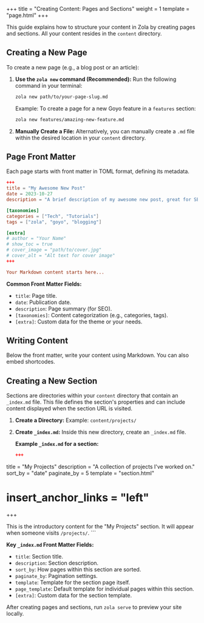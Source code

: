 +++
title = "Creating Content: Pages and Sections"
weight = 1
template = "page.html"
+++

This guide explains how to structure your content in Zola by creating pages and sections. All your content resides in the `content` directory.

## Creating a New Page

To create a new page (e.g., a blog post or an article):

1.  **Use the `zola new` command (Recommended):**
    Run the following command in your terminal:

    ```bash
    zola new path/to/your-page-slug.md
    ```

    Example: To create a page for a new Goyo feature in a `features` section:
    ```bash
    zola new features/amazing-new-feature.md
    ```

2.  **Manually Create a File:**
    Alternatively, you can manually create a `.md` file within the desired location in your `content` directory.

## Page Front Matter

Each page starts with front matter in TOML format, defining its metadata.

```toml
+++
title = "My Awesome New Post"
date = 2023-10-27
description = "A brief description of my awesome new post, great for SEO."

[taxonomies]
categories = ["Tech", "Tutorials"]
tags = ["zola", "goyo", "blogging"]

[extra]
# author = "Your Name"
# show_toc = true
# cover_image = "path/to/cover.jpg"
# cover_alt = "Alt text for cover image"
+++

Your Markdown content starts here...
```

**Common Front Matter Fields:**

- `title`: Page title.
- `date`: Publication date.
- `description`: Page summary (for SEO).
- `[taxonomies]`: Content categorization (e.g., categories, tags).
- `[extra]`: Custom data for the theme or your needs.

## Writing Content

Below the front matter, write your content using Markdown. You can also embed shortcodes.

## Creating a New Section

Sections are directories within your `content` directory that contain an `_index.md` file. This file defines the section's properties and can include content displayed when the section URL is visited.

1.  **Create a Directory:**
    Example: `content/projects/`

2.  **Create `_index.md`:**
    Inside this new directory, create an `_index.md` file.

    **Example `_index.md` for a section:**
    ```toml
    +++
title = "My Projects"
description = "A collection of projects I've worked on."
sort_by = "date"
paginate_by = 5
template = "section.html"
# insert_anchor_links = "left"
+++

This is the introductory content for the "My Projects" section.
It will appear when someone visits `/projects/`.
    ```

**Key `_index.md` Front Matter Fields:**

-   `title`: Section title.
-   `description`: Section description.
-   `sort_by`: How pages within this section are sorted.
-   `paginate_by`: Pagination settings.
-   `template`: Template for the section page itself.
-   `page_template`: Default template for individual pages within this section.
-   `[extra]`: Custom data for the section template.

After creating pages and sections, run `zola serve` to preview your site locally.
